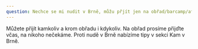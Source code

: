```yaml
---
question: Nechce se mi nudit v Brně, můžu přjít jen na obřad/barcamp/afterparty?
---
```

Můžete přijít kamkoliv a krom obřadu i kdykoliv. Na obřad prosíme přijďte včas, na nikoho nečekáme. Proti nudě v Brně nabízíme tipy v sekci Kam v Brně. 